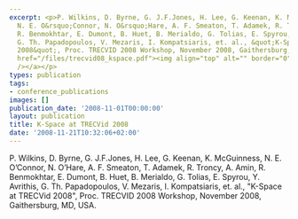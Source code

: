 ```yaml
---
excerpt: <p>P. Wilkins, D. Byrne, G. J.F.Jones, H. Lee, G. Keenan, K. McGuinness,
  N. E. O&rsquo;Connor, N. O&rsquo;Hare, A. F. Smeaton, T. Adamek, R. Troncy, A. Amin,
  R. Benmokhtar, E. Dumont, B. Huet, B. Merialdo, G. Tolias, E. Spyrou, Y. Avrithis,
  G. Th. Papadopoulos, V. Mezaris, I. Kompatsiaris, et. al., &quot;K-Space at TRECVid
  2008&quot;, Proc. TRECVID 2008 Workshop, November 2008, Gaithersburg, MD, USA. <a
  href="/files/trecvid08_kspace.pdf"><img align="top" alt="" border="0" src="/files/pdf/pdf.png"
  /></a></p>
types: publication
tags:
- conference_publications
images: []
publication_date: '2008-11-01T00:00:00'
layout: publication
title: K-Space at TRECVid 2008
date: '2008-11-21T10:32:06+02:00'
---
```

<p>P. Wilkins, D. Byrne, G. J.F.Jones, H. Lee, G. Keenan, K. McGuinness, N. E. O&rsquo;Connor, N. O&rsquo;Hare, A. F. Smeaton, T. Adamek, R. Troncy, A. Amin, R. Benmokhtar, E. Dumont, B. Huet, B. Merialdo, G. Tolias, E. Spyrou, Y. Avrithis, G. Th. Papadopoulos, V. Mezaris, I. Kompatsiaris, et. al., &quot;K-Space at TRECVid 2008&quot;, Proc. TRECVID 2008 Workshop, November 2008, Gaithersburg, MD, USA. <a href="/files/trecvid08_kspace.pdf"><img align="top" alt="" border="0" src="/files/pdf/pdf.png" /></a></p>
